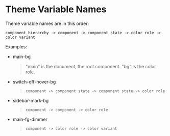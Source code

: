 # Theme Variable Names

Theme variable names are in this order:

`component hierarchy -> component -> component state -> color role -> color variant `

Examples:

- main-bg 

  >  "main" is the document, the root component. "bg" is the color role.

- switch-off-hover-bg

  > `component -> component state -> component state -> color role`

- sidebar-mark-bg

  > `component -> component -> color role`

- main-fg-dimmer

  > `component -> color role -> color variant`

  

  

  

